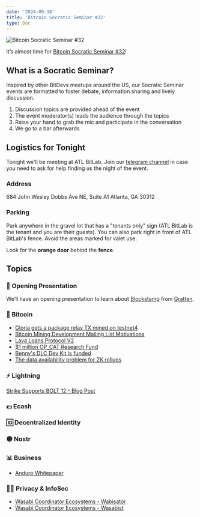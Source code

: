 ```yaml
---
date: '2024-09-18'
title: 'Bitcoin Socratic Seminar #32'
type: Doc
---
```


![Bitcoin Socratic Seminar #32](/bitcoin-socratic-seminar-32.jpg)

It’s almost time for <a href="https://www.meetup.com/atlantabitdevs/events/302065878/">Bitcoin Socratic Seminar #32</a>!

## What is a Socratic Seminar?

Inspired by other BitDevs meetups around the US, our Socratic Seminar events are formatted to foster debate, information sharing and lively discussion.

1. Discussion topics are provided ahead of the event
2. The event moderator(s) leads the audience through the topics
3. Raise your hand to grab the mic and participate in the conversation
4. We go to a bar afterwards

## Logistics for Tonight

Tonight we'll be meeting at ATL BitLab. Join our <a href="https://atlantabitdevs.org/telegram/" target="_blank">telegram channel</a> in case you need to ask for help finding us the night of the event.

### Address

684 John Wesley Dobbs Ave NE,
Suite A1
Atlanta, GA 30312

### Parking

Park anywhere in the gravel lot that has a "tenants only" sign (ATL BitLab is the tenant and you are their guests). You can also park right in front of ATL BitLab's fence. Avoid the areas marked for valet use.

Look for the **orange door** behind the **fence**.

## Topics

### 🤙 Opening Presentation

We’ll have an opening presentation to learn about [Blockstamp](https://blockstamp.app/) from [Gratten](https://github.com/gratten).

### 🧡 Bitcoin

- [Gloria gets a package relay TX mined on testnet4](https://x.com/glozow/status/1829100551067365608)
- [Bitcoin Mining Development Mailing List Motivations](https://groups.google.com/g/bitcoinminingdev/c/97fkfVmHWYU?pli=1)
- [Lava Loans Protocol V2](https://github.com/lava-xyz/loans-paper/blob/960b91af83513f6a17d87904457e7a9e786b21e0/loans_v2.pdf)
- [$1 million OP_CAT Research Fund](https://mailing-list.bitcoindevs.xyz/bitcoindev/04b61777-7f9a-4714-b3f2-422f99e54f87n@googlegroups.com/)
- [Benny's DLC Dev Kit is funded](https://x.com/bennyhodl/status/1831720708042260618)
- [The data availability problem for ZK rollups](https://bitcoinmagazine.com/technical/bitcoin-rollups-the-rock-or-the-hard-place)

### ⚡️ Lightning

[Strike Supports BOLT 12 - Blog Post](https://strike.me/blog/bolt12-offers/)

### 💵 Ecash

### 🆔 Decentralized Identity

### 🟣 Nostr

### 📊 Business

- [Anduro Whitepaper](https://coordinate.anduro.io/)

### 🕵️‍♂️ Privacy & InfoSec

- [Wasabi Coordinator Ecosystems - Wabisator](https://wabisator.com/)
- [Wasabi Coordinator Ecosystems - Wasabist](https://wasabist.io/)
